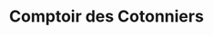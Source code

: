 ---
title: "Comptoir des Cotonniers"
url: /saint-germain-en-laye/comptoir-des-cotonniers/
shop: vêtements
---